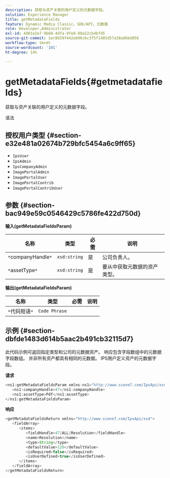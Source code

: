 ```yaml
---
description: 获取与资产关联的用户定义的元数据字段。
solution: Experience Manager
title: getMetadataFields
feature: Dynamic Media Classic，SDK/API，元数据
role: Developer,Administrator
exl-id: 4d01e2e7-9b68-4dfa-9fe8-08a22cb4bfd5
source-git-commit: 1ec8b59f442eb96c6c3f5f1405d57a38a86bd056
workflow-type: tm+mt
source-wordcount: '101'
ht-degree: 14%

---
```


# getMetadataFields{#getmetadatafields}

获取与资产关联的用户定义的元数据字段。

语法

## 授权用户类型 {#section-e32e481a02674b729bfc5454a6c9ff65}

* `IpsUser`
* `IpsAdmin`
* `IpsCompanyAdmin`
* `ImagePortalAdmin`
* `ImagePortalUser`
* `ImagePortalContrib`
* `ImagePortalContribUser`

## 参数 {#section-bac949e59c0546429c5786fe422d750d}

**输入(getMetadataFieldsParam)**

| 名称 | 类型 | 必需 | 说明 |
|---|---|---|---|
| `*`companyHandle`*` | `xsd:string` | 是 | 公司负责人。 |
| `*`assetType`*` | `xsd:string` | 是 | 要从中获取元数据的资产类型。 |

**输出(getMetadataFieldsParam)**

| 名称 | 类型 | 必需 | 说明 |
|---|---|---|---|
| `*`代码短语`*` | `Code Phrase` |  |  |

## 示例 {#section-dbfde1483d614b5aac2b491cb32115d7}

此代码示例可返回指定类型和公司的元数据资产。 响应包含字段数组中的元数据字段数组。 并非所有资产都具有相同的元数据。 IPS用户定义资产的元数据字段。

**请求**

```java
<ns1:getMetadataFieldsParam xmlns:ns1="http://www.scene7.com/IpsApi/xsd">
   <ns1:companyHandle>47</ns1:companyHandle>
   <ns1:assetType>Pdf</ns1:assetType>
</ns1:getMetadataFieldsParam>
```

**响应**

```java
<getMetadataFieldsReturn xmlns="http://www.scene7.com/IpsApi/xsd">
   <fieldArray>
      <items>
         <fieldHandle>47|ALL|Resolution</fieldHandle>
         <name>Resolution</name>
         <type>String</type>
         <defaultValue>120</defaultValue>
         <isRequired>false</isRequired>
         <isUserDefined>true</isUserDefined>
      </items>
   </fieldArray>
</getMetadataFieldsReturn>
```
